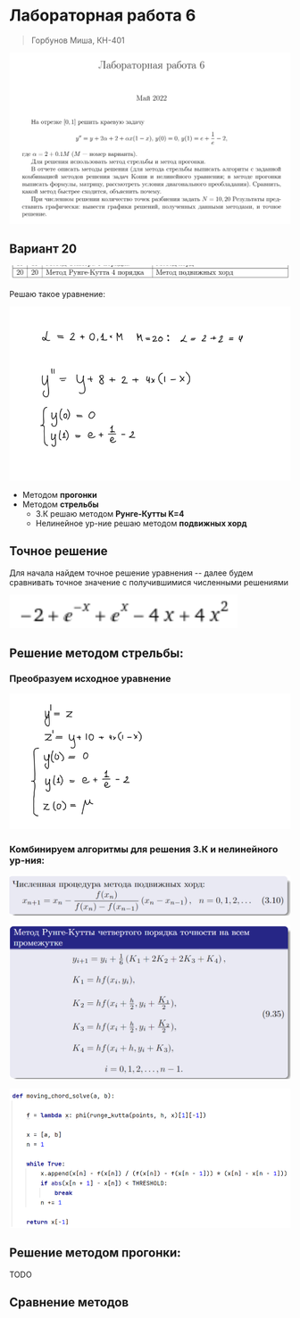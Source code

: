 # Лабораторная работа 6

> Горбунов Миша, КН-401

![img.png](img.png)

## Вариант 20

![img_1.png](img_1.png)

Решаю такое уравнение:

![img_2.png](img_2.png)

- Методом **прогонки**
- Методом **стрельбы**
  - З.К решаю методом **Рунге-Кутты K=4**
  - Нелинейное ур-ние решаю методом **подвижных хорд**

## Точное решение

Для начала найдем точное решение уравнения 
-- далее будем сравнивать точное значение с получившимися численными решениями

![img_3.png](img_3.png)

## Решение методом стрельбы:

### Преобразуем исходное уравнение

![img_4.png](img_4.png)

### Комбинируем алгоритмы для решения З.К и нелинейного ур-ния:

![img_6.png](img_6.png)

![img_7.png](img_7.png)

![img_5.png](img_5.png)

## Решение методом прогонки:

TODO

## Сравнение методов